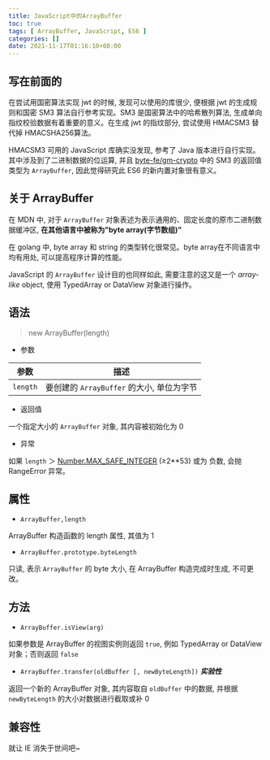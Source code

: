 ```yaml
---
title: JavaScript中的ArrayBuffer
toc: true
tags: [ ArrayBuffer, JavaScript, ES6 ]
categories: []
date: 2021-11-17T01:16:10+08:00
---
```


## 写在前面的

在尝试用国密算法实现 jwt 的时候, 发现可以使用的库很少, 便根据 jwt 的生成规则和国密 SM3 算法自行参考实现。SM3 是国密算法中的哈希散列算法, 生成单向指纹校验数据有着重要的意义。在生成 jwt 的指纹部分, 尝试使用 HMACSM3 替代掉 HMACSHA256算法。

HMACSM3 可用的 JavaScript 库确实没发现, 参考了 Java 版本进行自行实现。其中涉及到了二进制数据的位运算, 并且 [byte-fe/gm-crypto](https://github.com/byte-fe/gm-crypto) 中的 SM3 的返回值类型为 `ArrayBuffer`, 因此觉得研究此 ES6 的新内置对象很有意义。

## 关于 ArrayBuffer

在 MDN 中, 对于 `ArrayBuffer` 对象表述为表示通用的、固定长度的原市二进制数据缓冲区, **在其他语言中被称为"byte array(字节数组)"**

在 golang 中, byte array 和 string 的类型转化很常见。byte array在不同语言中均有用处, 可以提高程序计算的性能。

JavaScript 的 `ArrayBuffer` 设计目的也同样如此, 需要注意的这又是一个 *array-like* object, 使用 TypedArray or DataView 对象进行操作。

## 语法

> new ArrayBuffer(length)

- 参数

| 参数     | 描述                                      |
| -------- | ----------------------------------------- |
| `length` | 要创建的 `ArrayBuffer` 的大小, 单位为字节 |

- 返回值

一个指定大小的 `ArrayBuffer` 对象, 其内容被初始化为 0

- 异常

如果 `length` ＞ [Number.MAX_SAFE_INTEGER](https://developer.mozilla.org/zh-CN/docs/Web/JavaScript/Reference/Global_Objects/Number/MAX_SAFE_INTEGER) (≥2**53) 或为 负数, 会抛 RangeError 异常。

## 属性

- `ArrayBuffer,length`

ArrayBuffer 构造函数的 length 属性, 其值为 1

- `ArrayBuffer.prototype.byteLength`

只读, 表示 `ArrayBuffer` 的 byte 大小, 在 ArrayBuffer 构造完成时生成, 不可更改。

## 方法

- `ArrayBuffer.isView(arg)`

如果参数是 ArrayBuffer 的视图实例则返回 `true`, 例如 TypedArray or DataView 对象；否则返回 `false`

- `ArrayBuffer.transfer(oldBuffer [, newByteLength])` ***实验性***

返回一个新的 ArrayBuffer 对象, 其内容取自 `oldBuffer` 中的数据, 并根据 `newByteLength` 的大小对数据进行截取或补 0

## 兼容性

就让 IE 消失于世间吧~

